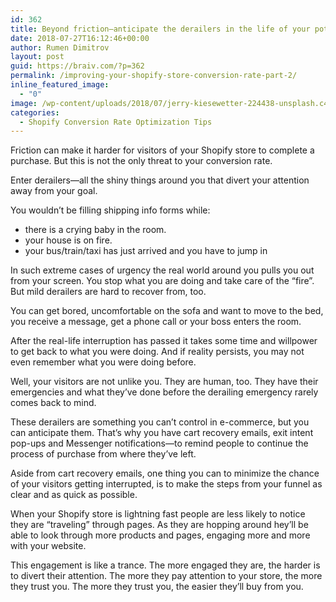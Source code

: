 ```yaml
---
id: 362
title: Beyond friction—anticipate the derailers in the life of your potential customers (Improving your Shopify Store Conversion Rate, Part 2)
date: 2018-07-27T16:12:46+00:00
author: Rumen Dimitrov
layout: post
guid: https://braiv.com/?p=362
permalink: /improving-your-shopify-store-conversion-rate-part-2/
inline_featured_image:
  - "0"
image: /wp-content/uploads/2018/07/jerry-kiesewetter-224438-unsplash.c4f04020901142edbcba6fe721f14d20-1200x795.jpg
categories:
  - Shopify Conversion Rate Optimization Tips
---
```

Friction can make it harder for visitors of your Shopify store to complete a purchase. But this is not the only threat to your conversion rate.

Enter derailers—all the shiny things around you that divert your attention away from your goal.

You wouldn’t be filling shipping info forms while: 

<ul>
	<li>there is a crying baby in the room.</li>
	<li>your house is on fire.</li>
	<li>your bus/train/taxi has just arrived and you have to jump in</li>
</ul>

In such extreme cases of urgency the real world around you pulls you out from your screen. You stop what you are doing and take care of the “fire”. But mild derailers are hard to recover from, too.

You can get bored, uncomfortable on the sofa and want to move to the bed, you receive a message, get a phone call or your boss enters the room.

After the real-life interruption has passed it takes some time and willpower to get back to what you were doing. And if reality persists, you may not even remember what you were doing before.

Well, your visitors are not unlike you. They are human, too. They have their emergencies and what they’ve done before the derailing emergency rarely comes back to mind.

These derailers are something you can’t control in e-commerce, but you can anticipate them. That’s why you have cart recovery emails, exit intent pop-ups and Messenger notifications—to remind people to continue the process of purchase from where they’ve left.

Aside from cart recovery emails, one thing you can to minimize the chance of your visitors getting interrupted, is to make the steps from your funnel as clear and as quick as possible.

When your Shopify store is lightning fast people are less likely to notice they are “traveling” through pages. As they are hopping around hey’ll be able to look through more products and pages, engaging  more and more with your website. 

This engagement is like a trance. The more engaged they are, the harder is to divert their attention. The more they pay attention to your store, the more they trust you. The more they trust you, the easier they’ll buy from you.